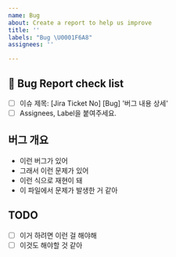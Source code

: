 ```yaml
---
name: Bug
about: Create a report to help us improve
title: ''
labels: "Bug \U0001F6A8"
assignees: ''

---
```


## 🐛 Bug Report check list

- [ ] 이슈 제목:  [Jira Ticket No] [Bug] '버그 내용 상세'
- [ ] Assignees, Label을 붙여주세요.

## 버그 개요

- 이런 버그가 있어
- 그래서 이런 문제가 있어
- 이런 식으로 재현이 돼
- 이 파일에서 문제가 발생한 거 같아

## TODO

- [ ] 이거 하려면 이런 걸 해야해
- [ ] 이것도 해야할 것 같아
